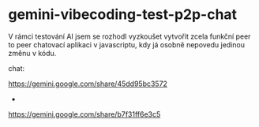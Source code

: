 # gemini-vibecoding-test-p2p-chat
V rámci testování AI jsem se rozhodl vyzkoušet vytvořit zcela funkční peer to peer chatovací aplikaci v javascriptu, kdy já osobně nepovedu jedinou změnu v kódu.

chat:

https://gemini.google.com/share/45dd95bc3572

+

https://gemini.google.com/share/b7f31ff6e3c5